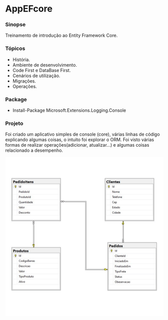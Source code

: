 # AppEFcore

### Sinopse ###
<p> 
  Treinamento de introdução ao Entity Framework Core.
</p>

### Tópicos ###

* História.
* Ambiente de desenvolvimento.
* Code First e DataBase First.
* Cenários de utilização.
* Migrações.
* Operações.

### Package ###

* Install-Package Microsoft.Extensions.Logging.Console


### Projeto ###

<p> 
Foi criado um aplicativo simples de console (core), várias linhas de código explicando algumas coisas, o intuito foi explorar o ORM.
Foi visto várias formas de realizar operações(adicionar, atualizar...) e algumas coisas
relacionado a desempenho.
</p> 

<p align="center">
  <img src="https://github.com/Jeffconexion/Introducao_EFcore/blob/main/introducaoEFcore.gif" />
</p>
